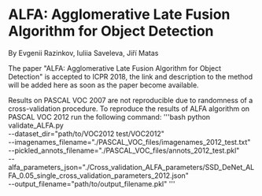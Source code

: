 # ALFA: Agglomerative Late Fusion Algorithm for Object Detection

By Evgenii Razinkov, Iuliia Saveleva, Jiří Matas

The paper "ALFA: Agglomerative Late Fusion Algorithm for Object Detection" is accepted 
to ICPR 2018, the link and description to the method will be added here as soon as 
the paper become available.

Results on PASCAL VOC 2007 are not reproducible due to randomness of a cross-validation procedure.
To reproduce the results of ALFA algorithm on PASCAL VOC 2012 run the following command:
'''bash
python validate_ALFA.py \
--dataset_dir="path/to/VOC2012 test/VOC2012" \
--imagenames_filename="./PASCAL_VOC_files/imagenames_2012_test.txt" \
--pickled_annots_filename="./PASCAL_VOC_files/annots_2012_test.pkl" \
--alfa_parameters_json="./Cross_validation_ALFA_parameters/SSD_DeNet_ALFA_0.05_single_cross_validation_parameters_2012.json" \
--output_filename="path/to/output_filename.pkl"
'''
